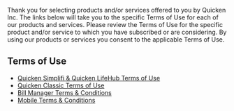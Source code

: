 Thank you for selecting products and/or services offered to you by Quicken Inc. The links below will take you to the specific Terms of Use for each of our products and services. Please review the Terms of Use for the specific product and/or service to which you have subscribed or are considering. By using our products or services you consent to the applicable Terms of Use.

Terms of Use
------------

* [Quicken Simplifi & Quicken LifeHub Terms of Use](https://www.quicken.com/terms-of-use/simplifi-and-lifehub)
* [Quicken Classic Terms of Use](https://www.quicken.com/terms-of-use/quicken-classic)
* [Bill Manager Terms & Conditions](https://www.quicken.com/terms-of-use/bill-manager)
* [Mobile Terms & Conditions](https://www.quicken.com/terms-of-use/mobile-terms-and-conditions)